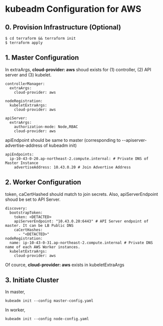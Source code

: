# kubeadm Configuration for AWS

## 0. Provision Infrastructure (Optional)

```
$ cd terraform && terraform init
$ terraform apply
```

## 1. Master Configuration

In extraArgs, **cloud-provider: aws** shoud exists for (1) controller, (2) API server and (3) kubelet.

```
controllerManager:
  extraArgs:
    cloud-provider: aws
```

```
nodeRegistration:
  kubeletExtraArgs:
    cloud-provider: aws
```

```
apiServer:
  extraArgs:
    authorization-mode: Node,RBAC
    cloud-provider: aws
```

apiEndpoint should be same to master (corresponding to --apiserver-advertise-address of kubeadm init)

```
apiEndpoints:
  ip-10-43-0-20.ap-northeast-2.compute.internal: # Private DNS of Master Instance
    advertiseAddress: 10.43.0.20 # Join Advertise Address
```



## 2. Worker Configuration

token, caCertHashed should match to join secrets. Also, apiServerEndpoint shoud be set to API Server.

```
discovery:
  bootstrapToken:
    token: <DETACTED>
    apiServerEndpoint: "10.43.0.20:6443" # API Server endpoint of master. It can be LB Public DNS
    caCertHashes:
      - "<DETACTED>"
nodeRegistration:
  name: ip-10-43-0-31.ap-northeast-2.compute.internal # Private DNS name of each AWS Worker instances.
  kubeletExtraArgs:
    cloud-provider: aws
```

Of cource, **cloud-provider: aws** exists in kubeletExtraArgs

## 3. Initiate Cluster
In master,
```
kubeadm init --config master-config.yaml
```
In worker,
```
kubeadm init --config node-config.yaml
```
